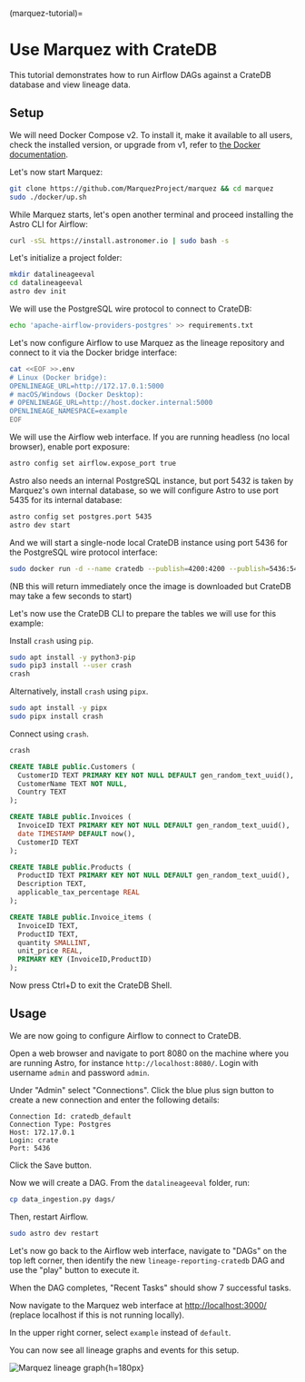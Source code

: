 (marquez-tutorial)=
# Use Marquez with CrateDB

This tutorial demonstrates how to run Airflow DAGs against a
CrateDB database and view lineage data.

## Setup

We will need Docker Compose v2. To install it, make it available to all users,
check the installed version, or upgrade from v1, refer to
[the Docker documentation](https://docs.docker.com/compose/migrate/).

Let's now start Marquez:

```bash
git clone https://github.com/MarquezProject/marquez && cd marquez
sudo ./docker/up.sh
```

While Marquez starts, let's open another terminal and proceed installing the Astro CLI for Airflow:

```bash
curl -sSL https://install.astronomer.io | sudo bash -s
```

Let's initialize a project folder:

```bash
mkdir datalineageeval
cd datalineageeval
astro dev init
```

We will use the PostgreSQL wire protocol to connect to CrateDB:

```bash
echo 'apache-airflow-providers-postgres' >> requirements.txt
```

Let's now configure Airflow to use Marquez as the lineage repository and connect to it via the Docker bridge interface:

```bash
cat <<EOF >>.env
# Linux (Docker bridge):
OPENLINEAGE_URL=http://172.17.0.1:5000
# macOS/Windows (Docker Desktop):
# OPENLINEAGE_URL=http://host.docker.internal:5000
OPENLINEAGE_NAMESPACE=example
EOF
```

We will use the Airflow web interface. If you are running headless (no local browser), enable port exposure:

```bash
astro config set airflow.expose_port true
``` 

Astro also needs an internal PostgreSQL instance, but port 5432 is taken by Marquez's own internal database, so we will configure Astro to use port 5435 for its internal database:

```bash
astro config set postgres.port 5435
astro dev start
```

And we will start a single-node local CrateDB instance using port 5436 for the PostgreSQL wire protocol interface:

```bash
sudo docker run -d --name cratedb --publish=4200:4200 --publish=5436:5432 --env CRATE_HEAP_SIZE=1g crate/crate:5.9.5 -Cdiscovery.type=single-node
```

(NB this will return immediately once the image is downloaded but CrateDB may take a few seconds to start)


Let's now use the CrateDB CLI to prepare the tables we will use for this example:

Install `crash` using `pip`.
```bash
sudo apt install -y python3-pip
sudo pip3 install --user crash
crash
```

Alternatively, install `crash` using `pipx`.
```bash
sudo apt install -y pipx
sudo pipx install crash
```

Connect using `crash`.
```bash
crash
```

```sql
CREATE TABLE public.Customers (
  CustomerID TEXT PRIMARY KEY NOT NULL DEFAULT gen_random_text_uuid(),
  CustomerName TEXT NOT NULL,
  Country TEXT
);

CREATE TABLE public.Invoices (
  InvoiceID TEXT PRIMARY KEY NOT NULL DEFAULT gen_random_text_uuid(),
  date TIMESTAMP DEFAULT now(),
  CustomerID TEXT
);

CREATE TABLE public.Products (
  ProductID TEXT PRIMARY KEY NOT NULL DEFAULT gen_random_text_uuid(),
  Description TEXT,
  applicable_tax_percentage REAL
);

CREATE TABLE public.Invoice_items (
  InvoiceID TEXT,
  ProductID TEXT,
  quantity SMALLINT,
  unit_price REAL,
  PRIMARY KEY (InvoiceID,ProductID)
);
```

Now press Ctrl+D to exit the CrateDB Shell.

## Usage

We are now going to configure Airflow to connect to CrateDB.

Open a web browser and navigate to port 8080 on the machine where you are running Astro, for instance `http://localhost:8080/`.
Login with username `admin` and password `admin`.

Under "Admin" select "Connections".
Click the blue plus sign button to create a new connection and enter the following details:

```text
Connection Id: cratedb_default
Connection Type: Postgres
Host: 172.17.0.1
Login: crate
Port: 5436
```

Click the Save button.

Now we will create a DAG. From the `datalineageeval` folder, run:
```bash
cp data_ingestion.py dags/
```

Then, restart Airflow.
```bash
sudo astro dev restart
```

Let's now go back to the Airflow web interface, navigate to "DAGs" on the top left corner, then identify the new `lineage-reporting-cratedb` DAG and use the "play" button to execute it.

When the DAG completes, "Recent Tasks" should show 7 successful tasks.

Now navigate to the Marquez web interface at <http://localhost:3000/> (replace localhost if this is not running locally).

In the upper right corner, select `example` instead of `default`.

You can now see all lineage graphs and events for this setup.

![Marquez lineage graph](/_assets/img/integrations/marquez/marquez-lineage.png){h=180px}
